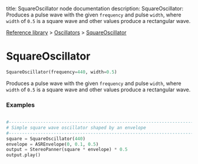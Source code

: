title: SquareOscillator node documentation
description: SquareOscillator: Produces a pulse wave with the given `frequency` and pulse `width`,  where `width` of `0.5` is a square wave and other values produce a rectangular wave.

[Reference library](../../index.md) > [Oscillators](../index.md) > [SquareOscillator](index.md)

# SquareOscillator

```python
SquareOscillator(frequency=440, width=0.5)
```

Produces a pulse wave with the given `frequency` and pulse `width`,  where `width` of `0.5` is a square wave and other values produce a rectangular wave.

### Examples

```python

#-------------------------------------------------------------------------------
# Simple square wave oscillator shaped by an envelope
#-------------------------------------------------------------------------------
square = SquareOscillator(440)
envelope = ASREnvelope(0, 0.1, 0.5)
output = StereoPanner(square * envelope) * 0.5
output.play()

```

